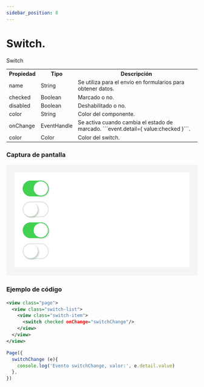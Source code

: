 ```yaml
---
sidebar_position: 8
---
```


# Switch.

Switch

<table>
  <tr>
    <th>Propiedad</th>
    <th>Tipo</th>
    <th>Descripción</th>
  </tr>
  <tr>
    <td>name</td>
    <td>String</td>
    <td>Se utiliza para el envío en formularios para obtener datos.</td>
  </tr>
  <tr>
    <td>checked</td>
    <td>Boolean</td>
    <td>Marcado o no.</td>
  </tr>
  <tr>
    <td>disabled</td>
    <td>Boolean</td>
    <td>Deshabilitado o no.</td>
  </tr>
  <tr>
    <td>color</td>
    <td>String</td>
    <td>Color del componente.</td>
  </tr>
  <tr>
    <td>onChange</td>
    <td>EventHandle</td>
    <td>Se activa cuando cambia el estado de marcado. ```event.detail={ value:checked }```.</td>
  </tr>
  <tr>
    <td>color</td>
    <td>Color</td>
    <td>Color del switch.</td>
  </tr>
</table>


### Captura de pantalla

![Switch](../img/switch.png)

### Ejemplo de código

```xml
<view class="page">
  <view class="switch-list">
    <view class="switch-item">
      <switch checked onChange="switchChange"/>
    </view>
  </view>
</view>
```

```js
Page({
  switchChange (e){
    console.log('Evento switchChange, valor:', e.detail.value)
  },
})
```